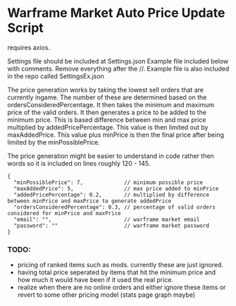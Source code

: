 # Warframe Market Auto Price Update Script

requires axios.

Settings file should be included at Settings.json Example file included below with comments. Remove everything after the //. Example file is also included in the repo called SettingsEx.json

The price generation works by taking the lowest sell orders that are currently ingame. The number of these are determined based on the ordersConsideredPercentage. It then takes the minimum and maximum price of the valid orders. It then generates a price to be added to the minimum price. This is based difference between min and max price multiplied by addedPricePercentage. This value is then limited out by maxAddedPrice. This value plus minPrice is then the final price after being limited by the minPossiblePrice.

The price generation might be easier to understand in code rather then words so it is included on lines roughly 120 - 145.

```
{
  "minPossiblePrice": 7,             // minimum possible price
  "maxAddedPrice": 5,                // max price added to minPrice
  "addedPricePercentage": 0.2,       // multiplied by difference between minPrice and maxPrice to generate addedPrice
  "ordersConsideredPercentage": 0.3, // percentage of valid orders considered for minPrice and maxPrice
  "email": "",                       // warframe market email
  "password": ""                     // warframe market password
}
```
### TODO:

* pricing of ranked items such as mods. currently these are just ignored.
* having total price seperated by items that hit the minimum price and how much it would have been if it used the real price.
* realize when there are no online orders and either ignore these items or revert to some other pricing model (stats page graph maybe)
